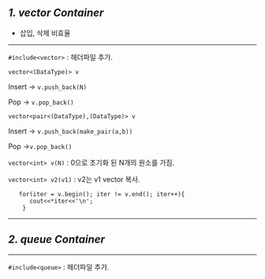 
## *1. vector Container*

  - 삽입, 삭제 비효율
<hr>

  ```#include<vector>``` : 헤더파일 추가.
  
  ```vector<(DataType)> v``` 
  
  Insert -> ```v.push_back(N)```
  
  Pop -> ```v.pop_back()```
  
  ```vector<pair<(DataType),(DataType)> v ```
  
  Insert -> ```v.push_back(make_pair(a,b))```
  
  Pop ->```v.pop_back()```
  
  ```vector<int> v(N)``` : 0으로 초기화 된 N개의 원소를 가짐.
  
  ```vector<int> v2(v1)``` : v2는 v1 vector 복사.
  
  ```vector<(DataType)>::iterator iter;
     for(iter = v.begin(); iter != v.end(); iter++){
        cout<<*iter<<'\n';  
      }
  ```
<hr/>

## *2.   queue Container*

<hr/>

  ```#include<queue>``` : 헤더파일 추가.
